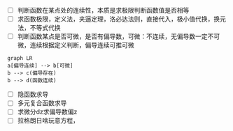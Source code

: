  - [ ] 判断函数在某点处的连续性，本质是求极限判断函数值是否相等
 - [ ] 求函数极限，定义法，夹逼定理，洛必达法则，直接代入，极小值代换，换元法，不等式代换
 - [ ] 判断函数某点是否可微，是否有偏导数，可微：不连续，无偏导数一定不可微，连续根据定义判断，偏导连续可推可微
```mermaid
graph LR
a[偏导连续] --> b[可微]
b --> c(偏导存在)
b --> d(函数连续)
```
- [ ] 隐函数求导
- [ ] 多元复合函数求导
- [ ] 求微分dz求偏导数偏z
- [ ] 拉格朗日啥玩意方程，
<!--stackedit_data:
eyJoaXN0b3J5IjpbNTQ3MTM2OTUyXX0=
-->